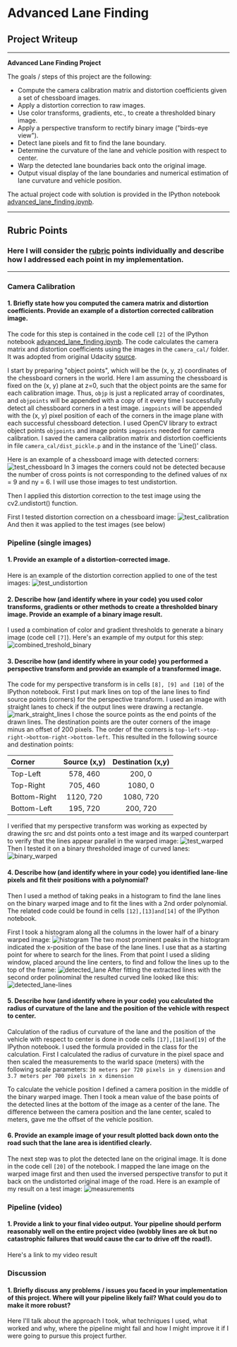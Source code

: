 
# **Advanced Lane Finding**

## Project Writeup

---

**Advanced Lane Finding Project**

The goals / steps of this project are the following:
* Compute the camera calibration matrix and distortion coefficients given a set of chessboard images.
* Apply a distortion correction to raw images.
* Use color transforms, gradients, etc., to create a thresholded binary image.
* Apply a perspective transform to rectify binary image ("birds-eye view").
* Detect lane pixels and fit to find the lane boundary.
* Determine the curvature of the lane and vehicle position with respect to center.
* Warp the detected lane boundaries back onto the original image.
* Output visual display of the lane boundaries and numerical estimation of lane curvature and vehicle position.

The actual project code with solution is provided in the IPython notebook [advanced_lane_finding.ipynb](advanced_lane_finding.ipynb).

---

## Rubric Points
### Here I will consider the [rubric](https://review.udacity.com/#!/rubrics/571/view) points individually and describe how I addressed each point in my implementation.  

---

### Camera Calibration

#### 1. Briefly state how you computed the camera matrix and distortion coefficients. Provide an example of a distortion corrected calibration image.

The code for this step is contained in the code cell `[2]` of the IPython notebook [advanced_lane_finding.ipynb](advanced_lane_finding.ipynb). The code calculates the camera matrix and distortion coefficients using the images in the `camera_cal/` folder. It was adopted from original Udacity [source](https://github.com/udacity/CarND-Camera-Calibration).

I start by preparing "object points", which will be the (x, y, z) coordinates of the chessboard corners in the world. Here I am assuming the chessboard is fixed on the (x, y) plane at z=0, such that the object points are the same for each calibration image. Thus, `objp` is just a replicated array of coordinates, and `objpoints` will be appended with a copy of it every time I successfully detect all chessboard corners in a test image. `imgpoints` will be appended with the (x, y) pixel position of each of the corners in the image plane with each successful chessboard detection. I used OpenCV library to extract object points `objpoints` and image points `imgpoints` needed for camera calibration. I saved the camera calibration matrix and distortion coefficients in file `camera_cal/dist_pickle.p` and in the instance of the 'Line()' class.

Here is an example of a chessboard image with detected corners:
![test_chessboard](output_images/test_chessboard.jpg)
In 3 images the corners could not be detected because the number of cross points is not corresponding to the defined values of nx = 9 and ny = 6. I will use those images to test undistortion.

Then I applied this distortion correction to the test image using the cv2.undistort() function. 

First I tested distortion correction on a chessboard image:
![test_calibration](output_images/test_calibration.jpg)
And then it was applied to the test images (see below)


### Pipeline (single images)

#### 1. Provide an example of a distortion-corrected image.

Here is an example of the distortion correction applied to one of the test images:
![test_undistortion](output_images/test_undistortion.jpg)

#### 2. Describe how (and identify where in your code) you used color transforms, gradients or other methods to create a thresholded binary image. Provide an example of a binary image result.

I used a combination of color and gradient thresholds to generate a binary image (code cell `[7]`). Here's an example of my output for this step:
![combined_treshold_binary](output_images/combined_treshold_binary.jpg)

#### 3. Describe how (and identify where in your code) you performed a perspective transform and provide an example of a transformed image.

The code for my perspective transform is in cells `[8], [9] and [10]` of the IPython notebook. 
First I put mark lines on top of the lane lines to find source points (corners) for the perspective transform. I used an image with straight lanes to check if the output lines were drawing a rectangle.
![mark_straight_lines](output_images/mark_straight_lines.jpg)
I chose the source points as the end points of the drawn lines. The destination points are the outer corners of the image minus an offset of 200 pixels. The order of the corners is `top-left->top-right->bottom-right->bottom-left`. This resulted in the following source and destination points:

| Corner | Source (x,y) | Destination (x,y) | 
|:-------|:------:|:-----------:| 
|Top-Left|578, 460|200, 0|
|Top-Right|705, 460|1080, 0|
|Bottom-Right|1120, 720|1080, 720|
|Bottom-Left|195, 720|200, 720|

I verified that my perspective transform was working as expected by drawing the src and dst points onto a test image and its warped counterpart to verify that the lines appear parallel in the warped image:
![test_warped](output_images/test_warped.jpg)
Then I tested it on a binary thresholded image of curved lanes:
![binary_warped](output_images/binary_warped.jpg)

#### 4. Describe how (and identify where in your code) you identified lane-line pixels and fit their positions with a polynomial?

Then I used a method of taking peaks in a histogram to find the lane lines on the binary warped image and to fit the lines with a 2nd order polynomial. The related code could be found in cells `[12],[13]and[14]` of the IPython notebook.

First I took a histogram along all the columns in the lower half of a binary warped image:
![histogram](output_images/histogram.jpg)
The two most prominent peaks in the histogram indicated the x-position of the base of the lane lines. I use that as a starting point for where to search for the lines. From that point I used a sliding window, placed around the line centers, to find and follow the lines up to the top of the frame:
![detected_lane](output_images/detected_lane.jpg)
After fitting the extracted lines with the second order polinominal the resulted curved line looked like this:
![detected_lane-lines](output_images/detected_lane-lines.jpg)

#### 5. Describe how (and identify where in your code) you calculated the radius of curvature of the lane and the position of the vehicle with respect to center.

Calculation of the  radius of curvature of the lane and the position of the vehicle with respect to center is done in code cells `[17],[18]and[19]` of the IPython notebook. I used the formula provided in the class for the calculation. First I calculated the radius of curvature in the pixel space and then scaled the measurements to the warld space (meters) with the following scale parameters: `30 meters per 720 pixels in y dimension` and `3.7 meters per 700 pixels in x dimension`

To calculate the vehicle position I defined a camera position in the middle of the binary warped image. Then I took a mean value of the base points of the detected lines at the bottom of the image as a center of the lane. The difference between the camera position and the lane center, scaled to meters, gave me the offset of the vehicle position.

#### 6. Provide an example image of your result plotted back down onto the road such that the lane area is identified clearly.

The next step was to plot the detected lane on the original image. It is done in the code cell `[20]` of the notebook. I mapped the lane image on the warped image first and then used the inversed perspective transfor to put it back on the undistorted original image of the road. Here is an example of my result on a test image:
![measurements](output_images/measurements.jpg)

### Pipeline (video)

#### 1. Provide a link to your final video output. Your pipeline should perform reasonably well on the entire project video (wobbly lines are ok but no catastrophic failures that would cause the car to drive off the road!).

Here's a link to my video result

### Discussion

#### 1. Briefly discuss any problems / issues you faced in your implementation of this project. Where will your pipeline likely fail? What could you do to make it more robust?

Here I'll talk about the approach I took, what techniques I used, what worked and why, where the pipeline might fail and how I might improve it if I were going to pursue this project further.
